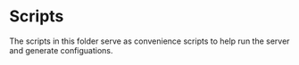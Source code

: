 # Scripts

The scripts in this folder serve as convenience scripts to help run the server and generate
configuations.
